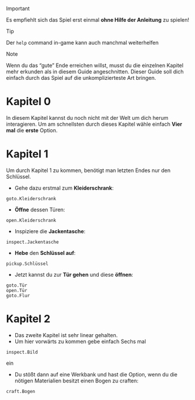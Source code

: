 > [!IMPORTANT]
> Es empfiehlt sich das Spiel erst einmal **ohne Hilfe der Anleitung** zu spielen!

> [!TIP]
> Der `help` command in-game kann auch manchmal weiterhelfen

> [!NOTE]
> Wenn du das “gute” Ende erreichen willst, musst du die einzelnen Kapitel mehr erkunden als in diesem Guide angeschnitten. Dieser Guide soll dich einfach durch das Spiel auf die unkomplizierteste Art bringen.

# Kapitel 0
In diesem Kapitel kannst du noch nicht mit der Welt um dich herum interagieren. Um am schnellsten durch dieses Kapitel wähle einfach **Vier mal** die **erste** Option.

# Kapitel 1
Um durch Kapitel 1 zu kommen, benötigt man letzten Endes nur den Schlüssel.
- Gehe dazu erstmal zum **Kleiderschrank**:
```
goto.Kleiderschrank
```
- **Öffne** dessen Türen:
```
open.Kleiderschrank
```
- Inspiziere die **Jackentasche**:
```
inspect.Jackentasche
```
- **Hebe** den **Schlüssel auf**:
```
pickup.Schlüssel
```
- Jetzt kannst du zur **Tür gehen** und diese **öffnen**:
```
goto.Tür
open.Tür
goto.Flur
```

# Kapitel 2
- Das zweite Kapitel ist sehr linear gehalten.
- Um hier vorwärts zu kommen gebe einfach Sechs mal
```
inspect.Bild
```
ein
- Du stößt dann auf eine Werkbank und hast die Option, wenn du die nötigen Materialien besitzt einen Bogen zu craften:
```
craft.Bogen
```












